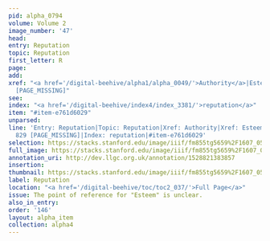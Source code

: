 ```yaml
---
pid: alpha_0794
volume: Volume 2
image_number: '47'
head: 
entry: Reputation
topic: Reputation
first_letter: R
page: 
add: 
xref: "<a href='/digital-beehive/alpha1/alpha_0049/'>Authority</a>|Esteem|<a href='/digital-beehive/alpha4/alpha_0789/'>Renown</a>|829
  [PAGE_MISSING]"
see: 
index: "<a href='/digital-beehive/index4/index_3381/'>reputation</a>"
item: "#item-e761d6029"
unparsed: 
line: 'Entry: Reputation|Topic: Reputation|Xref: Authority|Xref: Esteem|Xref: Renown|Xref:
  829 [PAGE_MISSING]|Index: reputation|#item-e761d6029'
selection: https://stacks.stanford.edu/image/iiif/fm855tg5659%2F1607_0514/396,3041,2942,499/full/0/default.jpg
full_image: https://stacks.stanford.edu/image/iiif/fm855tg5659%2F1607_0514/full/full/0/default.jpg
annotation_uri: http://dev.llgc.org.uk/annotation/1528821383857
insertion: 
thumbnail: https://stacks.stanford.edu/image/iiif/fm855tg5659%2F1607_0514/396,3041,600,180/250,/0/default.jpg
label: Reputation
location: "<a href='/digital-beehive/toc/toc2_037/'>Full Page</a>"
issue: The point of reference for "Esteem" is unclear.
also_in_entry: 
order: '146'
layout: alpha_item
collection: alpha4
---
```

